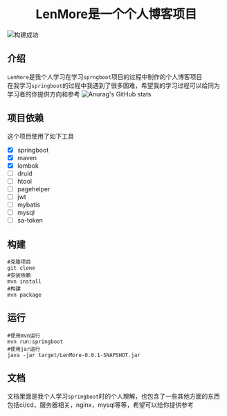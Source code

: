 <div style="text-align: center;"><h1>LenMore是一个个人博客项目</h1></div>

![构建成功](https://app.travis-ci.com/luolikong950412/LenMoreBlog.svg?branch=master)
## 介绍
`LenMore`是我个人学习在学习`sprngboot`项目的过程中制作的个人博客项目  
在我学习`springboot`的过程中我遇到了很多困难，希望我的学习过程可以给同为学习者的你提供方向和参考
![Anurag's GitHub stats](https://github-readme-stats.vercel.app/api?username=linuxterminator&show_icons=true&theme=dracula&)  

## 项目依赖
这个项目使用了如下工具  
- [x] springboot
- [x] maven
- [X] lombok
- [ ] druid
- [ ] htool
- [ ] pagehelper
- [ ] jwt
- [ ] mybatis
- [ ] mysql
- [ ] sa-token
## 构建
```shell
#克隆项目
git clone 
#安装依赖
mvn install
#构建
mvn package
```
## 运行
```shell
#使用mvn运行
mvn run:springboot
#使用jar运行
java -jar target/LenMore-0.0.1-SNAPSHOT.jar
```
## 文档
文档里面是我个人学习`springboot`时的个人理解，也包含了一些其他方面的东西  
包括ci/cd，服务器相关，nginx，mysql等等，希望可以给你提供参考

